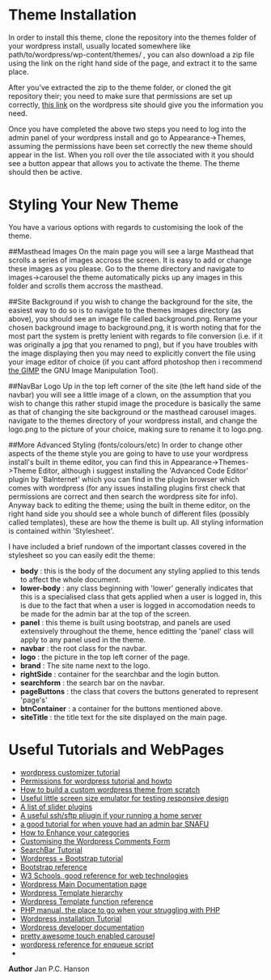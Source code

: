 Theme Installation
==================
In order to install this theme, clone the repository into the themes folder of your wordpress install, usually located
somewhere like path/to/wordpress/wp-content/themes/ , you can also download a zip file using the link on the right
hand side of the page, and extract it to the same place.

After you've extracted the zip to the theme folder, or cloned the git repository their; you need to make sure that
permissions are set up correctly, [this link](https://codex.wordpress.org/Changing_File_Permissions) on the wordpress
site should give you the information you need.

Once you have completed the above two steps you need to log into the admin panel of your wordpress install and go to 
Appearance->Themes, assuming the permissions have been set correctly the new theme should appear in the list. When you
roll over the tile associated with it you should see a button appear that allows you to activate the theme. The theme 
should then be active.

Styling Your New Theme
======================
You have a various options with regards to customising the look of the theme.

##Masthead Images
On the main page you will see a large Masthead that scrolls a series of images accross the screen. It is easy to add or
change these images as you please. Go to the theme directory and navigate to images->carousel the theme automatically
picks up any images in this folder and scrolls them accross the masthead. 

##Site Background
if you wish to change the background for the site, the easiest way to do so is to navigate to the themes images directory
(as above), you should see an image file called background.png. Rename your chosen background image to background.png, it
is worth noting that for the most part the system is pretty lenient with regards to file conversion (i.e. if it was originally
a jpg that you renamed to png), but if you have troubles with the image displaying then you may need to explicitly convert the
file using your image editor of choice (if you cant afford photoshop then i recommend [the GIMP](http://www.gimp.org/) the GNU Image Manipulation 
Tool).

##NavBar Logo
Up in the top left corner of the site (the left hand side of the navbar) you will see a little image of a clown, on the assumption that you 
wish to change this rather stupid image the procedure is basically the same as that of changing the site background or the masthead carousel
images. navigate to the themes directory of your wordpress install, and change the logo.png to the picture of your choice, making
sure to rename it to logo.png.

##More Advanced Styling (fonts/colours/etc)
In order to change other aspects of the theme style you are going to have to use your wordpress install's built in theme editor, you can find this
in Appearance->Themes->Theme Editor, although i suggest installing the 'Advanced Code Editor' plugin by 'BaInternet' which you can find in the 
plugin browser which comes with wordpress (for any issues installing plugins first check that permissions are correct and then search the wordpress
site for info). Anyway back to editing the theme; using the built in theme editor, on the right hand side you should see a whole bunch of different
files (possibly called templates), these are how the theme is built up. All styling information is contained within 'Stylesheet'.

I have included a brief rundown of the important classes covered in the stylesheet so you can easily edit the theme:
- **body** : this is the body of the document any styling applied to this tends to affect the whole document.
- **lower-body** : any class beginning with 'lower' generally indicates that this is a specialised class that gets applied when a user is logged
in, this is due to the fact that when a user is logged in accomodation needs to be made for the admin bar at the top of the screen.
- **panel** : this theme is built using bootstrap, and panels are used extensively throughout the theme, hence editting the 'panel' class
will apply to any panel used in the theme.
- **navbar** : the root class for the navbar.
- **logo** : the picture in the top left corner of the page.
- **brand** : The site name next to the logo.
- **rightSide** : container for the searchbar and the login button.
- **searchform** : the search bar on the navbar.
- **pageButtons** : the class that covers the buttons generated to represent 'page's'
- **btnContainer** : a container for the buttons mentioned above.
- **siteTitle** : the title text for the site displayed on the main page.

Useful Tutorials and WebPages
=============================
- [wordpress customizer tutorial](http://themefoundation.com/wordpress-theme-customizer/)
- [Permissions for wordpress tutorial and howto](http://www.smashingmagazine.com/2014/05/proper-wordpress-filesystem-permissions-ownerships/)
- [How to build a custom wordpress theme from scratch](http://blog.spoongraphics.co.uk/tutorials/how-to-build-a-custom-wordpress-theme-from-scratch)
- [Useful little screen size emulator for testing responsive design](http://quirktools.com/screenfly/)
- [A list of slider plugins](http://premium.wpmudev.org/blog/7-best-free-wordpress-slider-plugins/)
- [A useful ssh/sftp pliugin if your running a home server](https://wordpress.org/plugins/ssh-sftp-updater-support/)
- [a good tutorial for when youve had an admin bar SNAFU](https://www.webmechanix.com/wordpress-admin-bar-not-showing-up-fix)
- [How to Enhance your categories](https://perishablepress.com/category-functions-wordpress/)
- [Customising the Wordpress Comments Form](http://www.inkthemes.com/how-to-easily-customize-wordpress-comment-form/)
- [SearchBar Tutorial](http://dbaines.com/blog/archive/wordpress-custom-post-type-multiple-search/#)
- [Wordpress + Bootstrap tutorial](http://blog.teamtreehouse.com/responsive-wordpress-bootstrap-theme-tutorial)
- [Bootstrap reference](http://getbootstrap.com/components/)
- [W3 Schools, good reference for web technologies](http://www.w3schools.com/)
- [Wordpress Main Documentation page](https://codex.wordpress.org/)
- [Wordpress Template hierarchy](http://wphierarchy.com/)
- [Wordpress Template function reference](https://codex.wordpress.org/Template_Tags)
- [PHP manual, the place to go when your struggling with PHP](http://php.net/manual/en/index.php)
- [Wordpress installation Tutorial](https://codex.wordpress.org/Installing_WordPress)
- [Wordpress developer documentation](https://codex.wordpress.org/Developer_Documentation)
- [pretty awesome touch enabled carousel](http://kenwheeler.github.io/slick/)
- [wordpress reference for enqueue script](https://codex.wordpress.org/Function_Reference/wp_enqueue_script)
- []()

**Author** Jan P.C. Hanson
